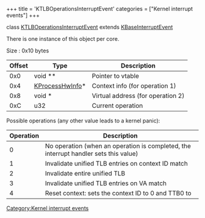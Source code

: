 +++
title = 'KTLBOperationsInterruptEvent'
categories = ["Kernel interrupt events"]
+++

class
[KTLBOperationsInterruptEvent](KTLBOperationsInterruptEvent "wikilink")
extends [KBaseInterruptEvent](KBaseInterruptEvent "wikilink")

There is one instance of this object per core.

Size : 0x10 bytes

| Offset | Type                                          | Description                       |
|--------|-----------------------------------------------|-----------------------------------|
| 0x0    | void \*\*                                     | Pointer to vtable                 |
| 0x4    | [KProcessHwInfo](KProcessHwInfo "wikilink")\* | Context info (for operation 1)    |
| 0x8    | void \*                                       | Virtual address (for operation 2) |
| 0xC    | u32                                           | Current operation                 |

Possible operations (any other value leads to a kernel panic):

| Operation | Description                                                                          |
|-----------|--------------------------------------------------------------------------------------|
| 0         | No operation (when an operation is completed, the interrupt handler sets this value) |
| 1         | Invalidate unified TLB entries on context ID match                                   |
| 2         | Invalidate entire unified TLB                                                        |
| 3         | Invalidate unified TLB entries on VA match                                           |
| 4         | Reset context: sets the context ID to 0 and TTB0 to <end of userland memory>         |

[Category:Kernel interrupt
events](Category:Kernel_interrupt_events "wikilink")